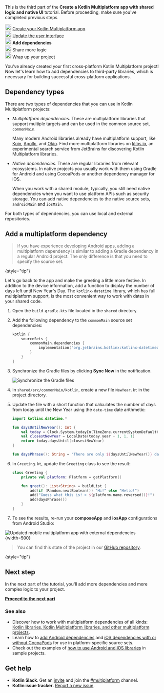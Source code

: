 [//]: # (title: Add dependencies to your project)

<tldr>
    <p>This is the third part of the <strong>Create a Kotlin Multiplatform app with shared logic and native UI</strong> tutorial. Before proceeding, make sure you've completed previous steps.</p>
    <p><img src="icon-1-done.svg" width="20" alt="First step"/> <a href="multiplatform-create-first-app.md">Create your Kotlin Multiplatform app</a><br/>
        <img src="icon-2-done.svg" width="20" alt="Second step"/> <a href="multiplatform-update-ui.md">Update the user interface</a><br/>
        <img src="icon-3.svg" width="20" alt="Third step"/> <strong>Add dependencies</strong><br/>
        <img src="icon-4-todo.svg" width="20" alt="Fourth step"/> Share more logic<br/>
        <img src="icon-5-todo.svg" width="20" alt="Fifth step"/> Wrap up your project<br/>
    </p>
</tldr>

You've already created your first cross-platform Kotlin Multiplatform project! Now let's learn how to add dependencies
to third-party libraries, which is necessary for building successful cross-platform applications.

## Dependency types

There are two types of dependencies that you can use in Kotlin Multiplatform projects:

* _Multiplatform dependencies_. These are multiplatform libraries that support multiple targets and can be used in the
  common source set, `commonMain`.

  Many modern Android libraries already have multiplatform support, like [Koin](https://insert-koin.io/),
  [Apollo](https://www.apollographql.com/), and [Okio](https://square.github.io/okio/). Find more multiplatform libraries on [klibs.io](https://klibs.io/),
  an experimental search service from JetBrains for discovering Kotlin Multiplatform libraries.

* _Native dependencies_. These are regular libraries from relevant ecosystems. In native projects you usually work with them
  using Gradle for Android and using CocoaPods or another dependency manager for iOS. 
  
  When you work with a shared module, typically, you still need native dependencies when you want to use platform APIs
  such as security storage. You can add native dependencies to the native source sets, `androidMain` and `iosMain`.

For both types of dependencies, you can use local and external repositories.

## Add a multiplatform dependency

> If you have experience developing Android apps, adding a multiplatform dependency is similar to adding a
> Gradle dependency in a regular Android project. The only difference is that you need to specify the source set.
>
{style="tip"}

Let's go back to the app and make the greeting a little more festive. In addition to the device information, add a
function to display the number of days left until New Year's Day. The `kotlinx-datetime` library, which has full
multiplatform support, is the most convenient way to work with dates in your shared code.

1. Open the `build.gradle.kts` file located in the `shared` directory.
2. Add the following dependency to the `commonMain` source set dependencies:

   ```kotlin
   kotlin {
       sourceSets {
           commonMain.dependencies {
               implementation("org.jetbrains.kotlinx:kotlinx-datetime:%dateTimeVersion%")
           } 
       }
   }
   ```

3. Synchronize the Gradle files by clicking **Sync Now** in the notification.

   ![Synchronize the Gradle files](gradle-sync.png)

4. In `shared/src/commonMain/kotlin`, create a new file `NewYear.kt` in the project directory.
5. Update the file with a short function that calculates
   the number of days from today until the New Year using the `date-time` date arithmetic:
   
   ```kotlin
   import kotlinx.datetime.*
   
   fun daysUntilNewYear(): Int {
       val today = Clock.System.todayIn(TimeZone.currentSystemDefault())
       val closestNewYear = LocalDate(today.year + 1, 1, 1)
       return today.daysUntil(closestNewYear)
   }
   
   fun daysPhrase(): String = "There are only ${daysUntilNewYear()} days left until New Year! 🎆"
   ```

6. In `Greeting.kt`, update the `Greeting` class to see the result:
    
    ```kotlin
    class Greeting {
        private val platform: Platform = getPlatform()
   
        fun greet(): List<String> = buildList {
            add(if (Random.nextBoolean()) "Hi!" else "Hello!")
            add("Guess what this is! > ${platform.name.reversed()}!")
            add(daysPhrase())
        }
    }
    ```

7. To see the results, re-run your **composeApp** and **iosApp** configurations from Android Studio:

![Updated mobile multiplatform app with external dependencies](first-multiplatform-project-3.png){width=500}

> You can find this state of the project in our [GitHub repository](https://github.com/kotlin-hands-on/get-started-with-kmp/tree/main/step4).
>
{style="tip"}

## Next step

In the next part of the tutorial, you'll add more dependencies and more complex logic to your project.

**[Proceed to the next part](multiplatform-upgrade-app.md)**

### See also

* Discover how to work with multiplatform dependencies of all
  kinds: [Kotlin libraries, Kotlin Multiplatform libraries, and other multiplatform projects](multiplatform-add-dependencies.md).
* Learn how to [add Android dependencies](multiplatform-android-dependencies.md)
  and [iOS dependencies with or without CocoaPods](multiplatform-ios-dependencies.md) for use in
  platform-specific source sets.
* Check out the examples of [how to use Android and iOS libraries](multiplatform-samples.md) in sample projects.

## Get help

* **Kotlin Slack**. Get an [invite](https://surveys.jetbrains.com/s3/kotlin-slack-sign-up) and join the [#multiplatform](https://kotlinlang.slack.com/archives/C3PQML5NU) channel.
* **Kotlin issue tracker**. [Report a new issue](https://youtrack.jetbrains.com/newIssue?project=KT).